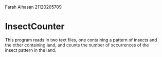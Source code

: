 Farah Alhasan 
21120205709
# InsectCounter
This program reads in two text files, one containing a pattern of insects and the other containing land, and counts the number of occurrences of the insect pattern in the land.
